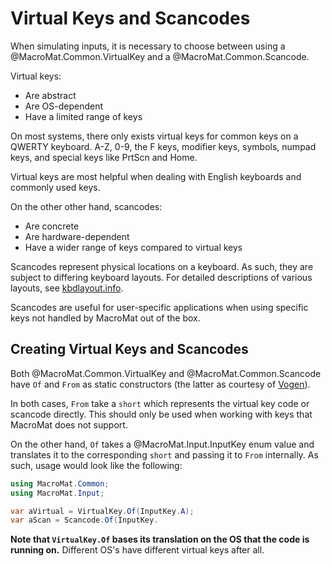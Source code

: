 ﻿# Virtual Keys and Scancodes

When simulating inputs, it is necessary to choose between using a 
@MacroMat.Common.VirtualKey and a @MacroMat.Common.Scancode.

Virtual keys:

- Are abstract
- Are OS-dependent
- Have a limited range of keys 

On most systems, there only exists virtual keys for common keys on a QWERTY 
keyboard. A-Z, 0-9, the F keys, modifier keys, symbols, numpad keys, and 
special keys like PrtScn and Home.

Virtual keys are most helpful when dealing with English keyboards and commonly
used keys.

On the other other hand, scancodes:

- Are concrete
- Are hardware-dependent
- Have a wider range of keys compared to virtual keys

Scancodes represent physical locations on a keyboard. As such, they are subject
to differing keyboard layouts. For detailed descriptions of various layouts,
see [kbdlayout.info](https://kbdlayout.info/).

Scancodes are useful for user-specific applications when using specific keys
not handled by MacroMat out of the box.

## Creating Virtual Keys and Scancodes

Both @MacroMat.Common.VirtualKey and @MacroMat.Common.Scancode have 
`Of` and `From` as static constructors (the latter as courtesy of 
[Vogen](https://github.com/SteveDunn/Vogen)).

In both cases, `From` take a `short` which represents the virtual key code
or scancode directly. This should only be used when working with keys that
MacroMat does not support.

On the other hand, `Of` takes a @MacroMat.Input.InputKey enum value and
translates it to the corresponding `short` and passing it to `From` 
internally. As such, usage would look like the following:

```cs
using MacroMat.Common;
using MacroMat.Input;

var aVirtual = VirtualKey.Of(InputKey.A);
var aScan = Scancode.Of(InputKey.
```

**Note that `VirtualKey.Of` bases its translation on the OS that the code is
running on.** Different OS's have different virtual keys after all.